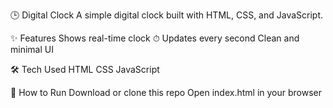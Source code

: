 🕒 Digital Clock
A simple digital clock built with HTML, CSS, and JavaScript.

✨ Features
Shows real-time clock ⏱
Updates every second
Clean and minimal UI

🛠 Tech Used
HTML
CSS
JavaScript

🚀 How to Run
Download or clone this repo
Open index.html in your browser
